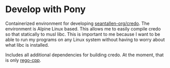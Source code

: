 # Develop with Pony

Containerized environment for developing [seantallen-org/credo](https://github.com/seantallen-org/credo). The environment is Alpine Linux based. This allows me to easily compile credo so that statically to musl libc. This is important to me because I want to be able to run my programs on any Linux system without having to worry about what libc is installed.

Includes all additional dependencies for building credo. At the moment, that is only [rego-cpp](https://github.com/microsoft/rego-cpp).
